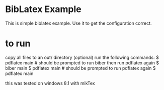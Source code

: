 # BibLatex Example
This is simple biblatex example. Use it to get the configuration correct.
# to run
copy all files to an out/ directory (optional)
run the following commands:
$ pdflatex main # should be prompted to run biber then run pdflatex again
$ biber main
$ pdflatex main # should be prompted to run pdflatex again
$ pdflatex main

this was tested on windows 8.1 with mikTex